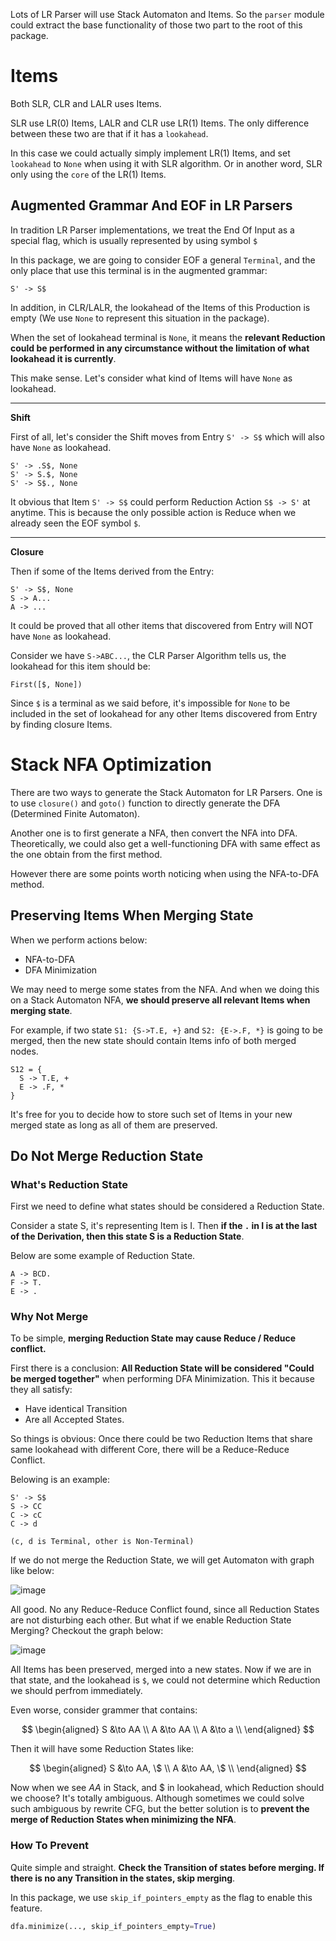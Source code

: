 Lots of LR Parser will use Stack Automaton and Items. So the `parser` module could extract the base functionality
of those two part to the root of this package.

# Items

Both SLR, CLR and LALR uses Items.

SLR use LR(0) Items, LALR and CLR use LR(1) Items. The only difference between these two are that if it has
a `lookahead`.

In this case we could actually simply implement LR(1) Items, and set `lookahead` to `None` when using it with SLR
algorithm. Or in another word, SLR only using the `core` of the LR(1) Items.

## Augmented Grammar And EOF in LR Parsers

In tradition LR Parser implementations, we treat the End Of Input as a special flag, which is usually represented by
using symbol `$`

In this package, we are going to consider EOF a general `Terminal`, and the only place that use this terminal is in
the augmented grammar:

```
S' -> S$
```

In addition, in CLR/LALR, the lookahead of the Items of this Production is empty (We use `None` to represent this
situation in the package).

When the set of lookahead terminal is `None`, it means the **relevant Reduction could be performed in any circumstance
without the limitation of what lookahead it is currently**.

This make sense. Let's consider what kind of Items will have `None` as lookahead.

-----

**Shift**

First of all, let's consider the Shift moves from Entry `S' -> S$` which will also have `None` as lookahead.

```
S' -> .S$, None
S' -> S.$, None
S' -> S$., None
```

It obvious that Item `S' -> S$` could perform Reduction Action `S$ -> S'` at anytime. This is because the only
possible action is Reduce when we already seen the EOF symbol `$`.

-----

**Closure**

Then if some of the Items derived from the Entry:

```
S' -> S$, None
S -> A...
A -> ...
```

It could be proved that all other items that discovered from Entry will NOT have `None` as lookahead.

Consider we have `S->ABC...`, the CLR Parser Algorithm tells us, the lookahead for this item should be:

```
First([$, None])
```

Since `$` is a terminal as we said before, it's impossible for `None` to be included in the set of lookahead for any
other Items discovered from Entry by finding closure Items.

# Stack NFA Optimization

There are two ways to generate the Stack Automaton for LR Parsers. One is to use `closure()` and `goto()` function
to directly generate the DFA (Determined Finite Automaton).

Another one is to first generate a NFA, then convert the NFA into DFA. Theoretically, we could also get a
well-functioning DFA with same effect as the one obtain from the first method.

However there are some points worth noticing when using the NFA-to-DFA method.

## Preserving Items When Merging State

When we perform actions below:

- NFA-to-DFA
- DFA Minimization

We may need to merge some states from the NFA. And when we doing this on a Stack Automaton NFA, **we should
preserve all relevant Items when merging state**.

For example, if two state `S1: {S->T.E, +}` and `S2: {E->.F, *}` is going to be merged, then the new state should
contain Items info of both merged nodes.

```
S12 = {
  S -> T.E, +
  E -> .F, *
}
```

It's free for you to decide how to store such set of Items in your new merged state as long as all of them are
preserved.

## Do Not Merge Reduction State

### What's Reduction State

First we need to define what states should be considered a Reduction State.

Consider a state S, it's representing Item is I. Then **if the `.` in I is at the last of the Derivation, then this
state S is a Reduction State**.

Below are some example of Reduction State.

```
A -> BCD.
F -> T.
E -> .
```

### Why Not Merge

To be simple, **merging Reduction State may cause Reduce / Reduce conflict.**

First there is a conclusion: **All Reduction State will be considered "Could be merged together"** when performing DFA
Minimization. This it because they all satisfy:

- Have identical Transition
- Are all Accepted States.

So things is obvious: Once there could be two Reduction Items that share same lookahead with different Core, there
will be a Reduce-Reduce Conflict.

Belowing is an example:

```
S' -> S$
S -> CC
C -> cC
C -> d

(c, d is Terminal, other is Non-Terminal)
```

If we do not merge the Reduction State, we will get Automaton with graph like below:

![image](https://github.com/user-attachments/assets/dc136c86-5150-4785-87bb-8f5697d576cf)

All good. No any Reduce-Reduce Conflict found, since all Reduction States are not disturbing each other. But what if
we enable Reduction State Merging? Checkout the graph below:

![image](https://github.com/user-attachments/assets/08029b17-f6a0-4b78-9524-df74814dbdfa)

All Items has been preserved, merged into a new states. Now if we are in that state, and the lookahead is `$`, we could
not determine which Reduction we should perfrom immediately.

Even worse, consider grammer that contains:

$$
\begin{aligned}
S &\to AA \\
A &\to AA \\
A &\to a \\
\end{aligned}
$$

Then it will have some Reduction States like:

$$
\begin{aligned}
S &\to AA, \$ \\
A &\to AA, \$ \\
\end{aligned}
$$

Now when we see $AA$ in Stack, and $\$$ in lookahead, which Reduction should we choose? It's totally ambiguous. Although
sometimes we could solve such ambiguous by rewrite CFG, but the better solution is to **prevent the merge of Reduction
States when minimizing the NFA**.

### How To Prevent

Quite simple and straight. **Check the Transition of states before merging. If there is no any Transition in the states,
skip merging**.

In this package, we use `skip_if_pointers_empty` as the flag to enable this feature.

```python
dfa.minimize(..., skip_if_pointers_empty=True)
```